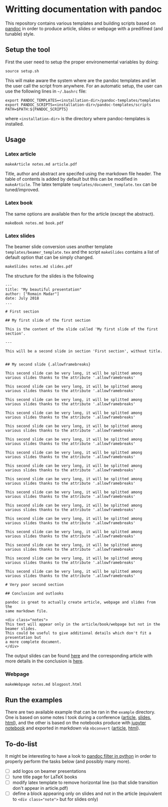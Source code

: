 # Writting documentation with pandoc

This repository contains various templates and building scripts based on [pandoc](http://pandoc.org) 
in order to produce article, slides or webpage with a predifined (and tunable) style.

## Setup the tool

First the user need to setup the proper environemental variables by doing:
```
source setup.sh
```
This will make aware the system where are the pandoc templates and let the user call the script from anywhere.
For an automatic setup, the user can use the following lines in `~/.bashrc` file:
```
export PANDOC_TEMPLATES=<installation-dir>/pandoc-templates/templates
export PANDOC_SCRIPTS=<installation-dir>/pandoc-templates/scripts
PATH=$PATH:${PANDOC_SCRIPTS}
```
where `<installation-dir>` is the directory where pandoc-templates is installed.

## Usage


### Latex article

```
makeArticle notes.md article.pdf
```

Title, author and abstract are specifed using the markdown file header. The table of contents is added by default
but this can be modified in `makeArticle`. The latex template `templates/document_template.tex` can be tuned/improved.


### Latex book

The same options are available then for the article (except the abstract).

```
makeBook notes.md book.pdf
```

### Latex slides

The beamer slide conversion uses another template `templates/beamer_template.tex` and the script `makeSlides`
contains a list of default option that can be simply changed.

```
makeSlides notes.md slides.pdf
```

The structure for the slides is the following
```
---
title: "My beautiful presentation"
author: ["Romain Madar"]
date: July 2018
...

# First section

## My first slide of the first section

This is the content of the slide called 'My first slide of the first section'.

---

This will be a second slide in section 'First section', without title.


## My second slide {.allowframebreaks}

This second slide can be very long, it will be splitted among
various slides thanks to the attribute '.allowframebreaks'

This second slide can be very long, it will be splitted among
various slides thanks to the attribute '.allowframebreaks'

This second slide can be very long, it will be splitted among
various slides thanks to the attribute '.allowframebreaks'

This second slide can be very long, it will be splitted among
various slides thanks to the attribute '.allowframebreaks'

This second slide can be very long, it will be splitted among
various slides thanks to the attribute '.allowframebreaks'

This second slide can be very long, it will be splitted among
various slides thanks to the attribute '.allowframebreaks'

This second slide can be very long, it will be splitted among
various slides thanks to the attribute '.allowframebreaks'

This second slide can be very long, it will be splitted among
various slides thanks to the attribute '.allowframebreaks'

This second slide can be very long, it will be splitted among
various slides thanks to the attribute '.allowframebreaks'

This second slide can be very long, it will be splitted among
various slides thanks to the attribute '.allowframebreaks'

This second slide can be very long, it will be splitted among
various slides thanks to the attribute '.allowframebreaks'

This second slide can be very long, it will be splitted among
various slides thanks to the attribute '.allowframebreaks'

This second slide can be very long, it will be splitted among
various slides thanks to the attribute '.allowframebreaks'

This second slide can be very long, it will be splitted among
various slides thanks to the attribute '.allowframebreaks'

This second slide can be very long, it will be splitted among
various slides thanks to the attribute '.allowframebreaks'

This second slide can be very long, it will be splitted among
various slides thanks to the attribute '.allowframebreaks'

# Very poor second section

## Conclusion and outlooks

pandoc is great to actually create article, webpage and slides from the
same markdown file.

<div class="notes">
This text will appear only in the article/book/webpage but not in the beamer slides.
This could be useful to give additional details which don't fit a presentation but
a more complete document.
</div>
```

The output slides can be found [here](examples/SimpleSlides/slides.pdf) and the corresponding article
with more details in the conclusion is [here](examples/SimpleSlides/article.pdf).


### Webpage

```
makeWebpage notes.md blogpost.html
```


## Run the examples

There are two available example that can be ran in the `example` directory. 
One is based on some notes I took during a conference ([article](examples/NoteSUSY2018/Article.pdf), [slides](examples/NoteSUSY2018/Slides.pdf), [html](examples/NoteSUSY2018/Webpage.htm)),
and the other is based on the notebooks produce with [jupyter notebook](http://jupyter.org/) and exported
in markdown via `nbconvert` ([article](examples/BookRandomTopics/RandomTopics.pdf), [html](examples/BookRandomTopics/RandomTopics.html)).

## To-do-list

It might be interesting to have a look to [pandoc filter in python](https://github.com/jgm/pandocfilters) in 
order to properly perform the tasks below (and possibly many more).

- [ ] add logos on beamer presentations
- [ ] tune title page for LaTeX books
- [ ] modify latex template to remove horizontal line (so that slide transition don't appear in article.pdf)
- [ ] define a block appearing only on slides and not in the article 
(equivalent to `<div class="note">` but for slides only)
